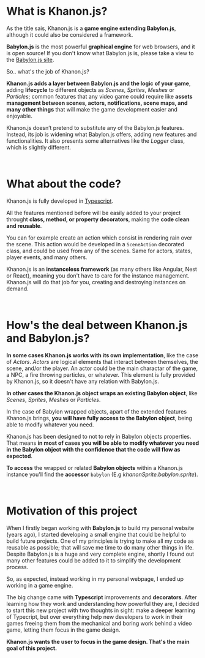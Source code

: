 # What is Khanon.js?

As the title sais, Khanon.js is a **game engine extending Babylon.js**, although it could also be considered a framework.

**Babylon.js** is the most powerful **graphical engine** for web browsers, and it is open source! If you don't know what Babylon.js is, please take a view to the [Babylon.js site](https://babylonjs.com/).

So.. what's the job of Khanon.js?

**Khanon.js adds a layer between Babylon.js and the logic of your game**, adding **lifecycle** to different objects as *Scenes*, *Sprites*, *Meshes* or *Particles*; common features that any video game could require like **assets management between scenes, actors, notifications, scene maps, and many other things** that will make the game development easier and enjoyable.

Khanon.js doesn’t pretend to substitute any of the Babylon.js features. Instead, its job is widening what Babylon.js offers, adding new features and functionalities. It also presents some alternatives like the *Logger* class, which is slightly different.

&nbsp;
# What about the code?

Khanon.js is fully developed in [Typescript](https://www.typescriptlang.org/).

All the features mentioned before will be easily added to your project throught **class, method, or property decorators**, making the **code clean and reusable**.

You can for example create an action which consist in rendering rain over the scene. This action would be developed in a `SceneAction` decorated class, and could be used from any of the scenes. Same for actors, states, player events, and many others.

Khanon.js is an **instanceless framework** (as many others like Angular, Nest or React), meaning you don't have to care for the instance management. Khanon.js will do that job for you, creating and destroying instances on demand.

&nbsp;
# How's the deal between Khanon.js and Babylon.js?

**In some cases Khanon.js works with its own implementation**, like the case of *Actors*. *Actors* are logical elements that interact between themselves, the scene, and/or the player. An actor could be the main charactar of the game, a NPC, a fire throwing particles, or whatever. This element is fully provided by Khanon.js, so it doesn't have any relation with Babylon.js.

**In other cases the Khanon.js object wraps an existing Babylon object**, like *Scenes*, *Sprites*, *Meshes* or *Particles*.

In the case of Babylon wrapped objects, apart of the extended features Khanon.js brings, **you will have fully access to the Babylon object**, being able to modify whatever you need.

Khanon.js has been designed to not to rely in Babylon objects properties. That means **in most of cases you will be able to modify whatever you need in the Babylon object with the confidence that the code will flow as expected**.

**To access** the wrapped or related **Babylon objects** within a Khanon.js instance you'll find the **accessor** `babylon` (E.g *khanonSprite.babylon.sprite*).

&nbsp;
# Motivation of this project

When I firstly began working with **Babylon.js** to build my personal website (years ago), I started developing a small engine that could be helpful to build future projects. One of my principles is trying to make all my code as reusable as possible; that will save me time to do many other things in life. Despite Babylon.js is a huge and very complete engine, shortly I found out many other features could be added to it to simplify the development process.

So, as expected, instead working in my personal webpage, I ended up working in a game engine.

The big change came with **Typescript** improvements and **decorators**. After learning how they work and understanding how powerful they are, I decided to start this new project with two thoughts in sight: make a deeper learning of Typecript, but over everything help new developers to work in their games freeing them from the mechanical and boring work behind a video game, letting them focus in the game design.

**Khanon.js wants the user to focus in the game design. That's the main goal of this project.**